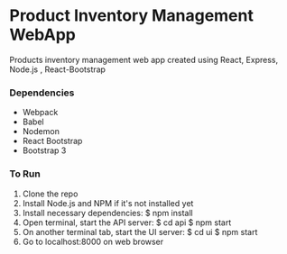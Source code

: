 # Product Inventory Management WebApp
 Products inventory management web app created using React, Express, Node.js , React-Bootstrap

### Dependencies
   * Webpack
   * Babel
   * Nodemon
   * React Bootstrap
   * Bootstrap 3

### To Run
   1. Clone the repo
   2. Install Node.js and NPM if it's not installed yet
   3. Install necessary dependencies: $ npm install
   4. Open terminal, start the API server:
     $ cd api
     $ npm start
   5. On another terminal tab, start the UI server:
     $ cd ui
     $ npm start
   6. Go to localhost:8000 on web browser
